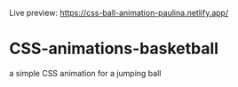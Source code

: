 Live preview: https://css-ball-animation-paulina.netlify.app/

# CSS-animations-basketball

a simple CSS animation for a jumping ball

